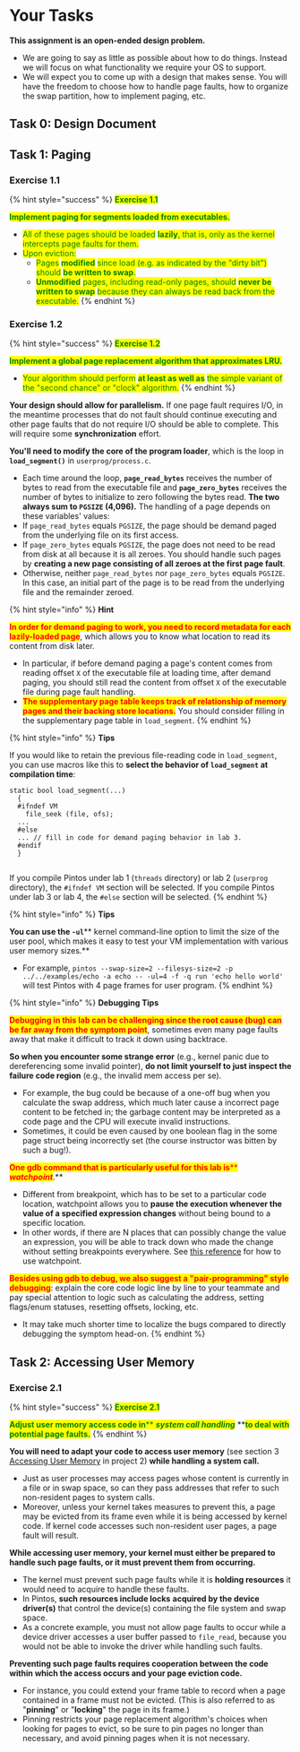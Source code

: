 # Your Tasks

**This assignment is an open-ended design problem.**&#x20;

* We are going to say as little as possible about how to do things. Instead we will focus on what functionality we require your OS to support.&#x20;
* We will expect you to come up with a design that makes sense. You will have the freedom to choose how to handle page faults, how to organize the swap partition, how to implement paging, etc.

## Task 0: Design Document

## Task 1: Paging

### **Exercise 1.1**

{% hint style="success" %}
<mark style="color:green;">**Exercise 1.1**</mark>

<mark style="color:green;">**Implement paging for segments loaded from executables.**</mark> <mark style="color:green;"></mark><mark style="color:green;"></mark>&#x20;

* <mark style="color:green;">All of these pages should be loaded</mark> <mark style="color:green;"></mark><mark style="color:green;">**lazily**</mark><mark style="color:green;">, that is, only as the kernel intercepts page faults for them.</mark>&#x20;
* <mark style="color:green;">Upon eviction:</mark>
  * <mark style="color:green;">Pages</mark> <mark style="color:green;"></mark><mark style="color:green;">**modified**</mark> <mark style="color:green;"></mark><mark style="color:green;">since load (e.g. as indicated by the "dirty bit") should</mark> <mark style="color:green;"></mark><mark style="color:green;">**be written to swap**</mark><mark style="color:green;">.</mark>
  * <mark style="color:green;">**Unmodified**</mark> <mark style="color:green;"></mark><mark style="color:green;">pages, including read-only pages, should</mark> <mark style="color:green;"></mark><mark style="color:green;">**never be written to swap**</mark> <mark style="color:green;"></mark><mark style="color:green;">because they can always be read back from the executable.</mark>
{% endhint %}

### **Exercise 1.2**

{% hint style="success" %}
<mark style="color:green;">**Exercise 1.2**</mark>

<mark style="color:green;">**Implement a global page replacement algorithm that approximates LRU.**</mark> <mark style="color:green;"></mark><mark style="color:green;"></mark>&#x20;

* <mark style="color:green;">Your algorithm should perform</mark> <mark style="color:green;"></mark><mark style="color:green;">**at least as well as**</mark> <mark style="color:green;"></mark><mark style="color:green;">the simple variant of the "second chance" or "clock" algorithm.</mark>
{% endhint %}

**Your design should allow for parallelism.** If one page fault requires I/O, in the meantime processes that do not fault should continue executing and other page faults that do not require I/O should be able to complete. This will require some **synchronization** effort.

**You'll need to modify the core of the program loader**, which is the loop in **`load_segment()`** in `userprog/process.c`.&#x20;

* Each time around the loop, **`page_read_bytes`** receives the number of bytes to read from the executable file and **`page_zero_bytes`** receives the number of bytes to initialize to zero following the bytes read. **The two always sum to `PGSIZE` (4,096).** The handling of a page depends on these variables' values:
* If `page_read_bytes` equals `PGSIZE`, the page should be demand paged from the underlying file on its first access.
* If `page_zero_bytes` equals `PGSIZE`, the page does not need to be read from disk at all because it is all zeroes. You should handle such pages by **creating a new page consisting of all zeroes at the first page fault**.
* Otherwise, neither `page_read_bytes` nor `page_zero_bytes` equals `PGSIZE`. In this case, an initial part of the page is to be read from the underlying file and the remainder zeroed.

{% hint style="info" %}
**Hint**

<mark style="color:red;">**In order for demand paging to work, you need to record metadata for each lazily-loaded page**</mark>, which allows you to know what location to read its content from disk later.

* In particular, if before demand paging a page's content comes from reading offset `X` of the executable file at loading time, after demand paging, you should still read the content from offset `X` of the executable file during page fault handling.
* <mark style="color:red;">**The supplementary page table keeps track of relationship of memory pages and their backing store locations.**</mark> You should consider filling in the supplementary page table in `load_segment`.
{% endhint %}

{% hint style="info" %}
**Tips**

If you would like to retain the previous file-reading code in `load_segment`, you can use macros like this to **select the behavior of `load_segment` at compilation time**:

```
static bool load_segment(...)
  {
  #ifndef VM
    file_seek (file, ofs);
  ...
  #else
  ... // fill in code for demand paging behavior in lab 3.
  #endif
  }
  
```

If you compile Pintos under lab 1 (`threads` directory) or lab 2 (`userprog` directory), the `#ifndef VM` section will be selected. If you compile Pintos under lab 3 or lab 4, the `#else` section will be selected.
{% endhint %}

{% hint style="info" %}
**Tips**

**You can use the **<mark style="color:red;">**`-ul`**</mark>** kernel command-line option to limit the size of the user pool, which makes it easy to test your VM implementation with various user memory sizes.**

* For example, `pintos --swap-size=2 --filesys-size=2 -p ../../examples/echo -a echo -- -ul=4 -f -q run 'echo hello world'` will test Pintos with 4 page frames for user program.
{% endhint %}

{% hint style="info" %}
**Debugging Tips**

<mark style="color:red;">**Debugging in this lab can be challenging since the root cause (bug) can be far away from the symptom point**</mark>, sometimes even many page faults away that make it difficult to track it down using backtrace.

**So when you encounter some strange error** (e.g., kernel panic due to dereferencing some invalid pointer), **do not limit yourself to just inspect the failure code region** (e.g., the invalid mem access per se).&#x20;

* For example, the bug could be because of a one-off bug when you calculate the swap address, which much later cause a incorrect page content to be fetched in; the garbage content may be interpreted as a code page and the CPU will execute invalid instructions.&#x20;
* Sometimes, it could be even caused by one boolean flag in the some page struct being incorrectly set (the course instructor was bitten by such a bug!).

<mark style="color:red;">**One gdb command that is particularly useful for this lab is**</mark><mark style="color:red;">** **</mark>_<mark style="color:red;">**watchpoint**</mark>_<mark style="color:red;">**.**</mark>&#x20;

* Different from breakpoint, which has to be set to a particular code location, watchpoint allows you to **pause the execution whenever the value of a specified expression changes** without being bound to a specific location.&#x20;
* In other words, if there are N places that can possibly change the value an expression, you will be able to track down who made the change without setting breakpoints everywhere. See [this reference](https://sourceware.org/gdb/download/onlinedocs/gdb/Set-Watchpoints.html) for how to use watchpoint.

<mark style="color:red;">**Besides using gdb to debug, we also suggest a "pair-programming" style debugging**</mark>: explain the core code logic line by line to your teammate and pay special attention to logic such as calculating the address, setting flags/enum statuses, resetting offsets, locking, etc.&#x20;

* It may take much shorter time to localize the bugs compared to directly debugging the symptom head-on.
{% endhint %}

## Task 2: Accessing User Memory

### **Exercise 2.1**

{% hint style="success" %}
<mark style="color:green;">**Exercise 2.1**</mark>

<mark style="color:green;">**Adjust user memory access code in**</mark><mark style="color:green;">** **</mark>_<mark style="color:green;">**system call handling**</mark>_<mark style="color:green;">** **</mark><mark style="color:green;">**to deal with potential page faults.**</mark>
{% endhint %}

**You will need to adapt your code to access user memory** (see section 3 [Accessing User Memory](../lab2-user-programs/your-tasks.md#task-3-accessing-user-memory) in project 2) **while handling a system call.**&#x20;

* Just as user processes may access pages whose content is currently in a file or in swap space, so can they pass addresses that refer to such non-resident pages to system calls.&#x20;
* Moreover, unless your kernel takes measures to prevent this, a page may be evicted from its frame even while it is being accessed by kernel code. If kernel code accesses such non-resident user pages, a page fault will result.

**While accessing user memory, your kernel must either be prepared to handle such page faults, or it must prevent them from occurring.**&#x20;

* The kernel must prevent such page faults while it is **holding resources** it would need to acquire to handle these faults.&#x20;
* In Pintos, **such resources include locks** **acquired by the device driver(s)** that control the device(s) containing the file system and swap space.&#x20;
* As a concrete example, you must not allow page faults to occur while a device driver accesses a user buffer passed to `file_read`, because you would not be able to invoke the driver while handling such faults.

**Preventing such page faults requires cooperation between the code within which the access occurs and your page eviction code.**&#x20;

* For instance, you could extend your frame table to record when a page contained in a frame must not be evicted. (This is also referred to as "**pinning**" or "**locking**" the page in its frame.)
* Pinning restricts your page replacement algorithm's choices when looking for pages to evict, so be sure to pin pages no longer than necessary, and avoid pinning pages when it is not necessary.
